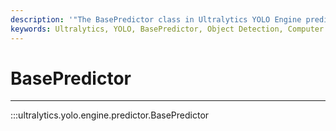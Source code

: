 ```yaml
---
description: '"The BasePredictor class in Ultralytics YOLO Engine predicts object detection in images and videos. Learn to implement YOLO with ease."'
keywords: Ultralytics, YOLO, BasePredictor, Object Detection, Computer Vision, Fast Model, Insights
---
```


# BasePredictor
---
:::ultralytics.yolo.engine.predictor.BasePredictor
<br><br>
